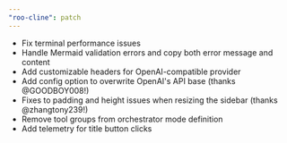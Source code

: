 ```yaml
---
"roo-cline": patch
---
```


- Fix terminal performance issues
- Handle Mermaid validation errors and copy both error message and content
- Add customizable headers for OpenAI-compatible provider
- Add config option to overwrite OpenAI's API base (thanks @GOODBOY008!)
- Fixes to padding and height issues when resizing the sidebar (thanks @zhangtony239!)
- Remove tool groups from orchestrator mode definition
- Add telemetry for title button clicks
